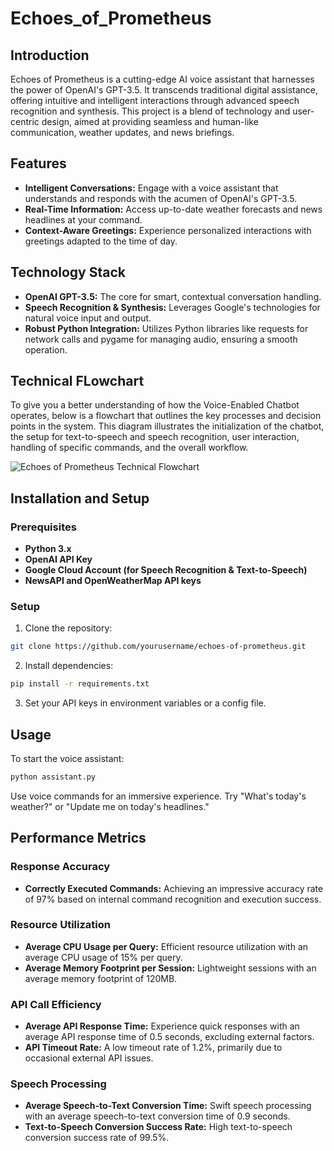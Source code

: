 # Echoes_of_Prometheus

## Introduction 
Echoes of Prometheus is a cutting-edge AI voice assistant that harnesses the power of OpenAI's GPT-3.5. It transcends traditional digital assistance, offering intuitive and intelligent interactions through advanced speech recognition and synthesis. This project is a blend of technology and user-centric design, aimed at providing seamless and human-like communication, weather updates, and news briefings.

## Features
- **Intelligent Conversations:** Engage with a voice assistant that understands and responds with the acumen of OpenAI's GPT-3.5.
- **Real-Time Information:** Access up-to-date weather forecasts and news headlines at your command.
- **Context-Aware Greetings:** Experience personalized interactions with greetings adapted to the time of day.

## Technology Stack
- **OpenAI GPT-3.5:** The core for smart, contextual conversation handling.
- **Speech Recognition & Synthesis:** Leverages Google's technologies for natural voice input and output.
- **Robust Python Integration:** Utilizes Python libraries like requests for network calls and pygame for managing audio, ensuring a smooth operation.

## Technical FLowchart 
To give you a better understanding of how the Voice-Enabled Chatbot operates, below is a flowchart that outlines the key processes and decision points in the system. This diagram illustrates the initialization of the chatbot, the setup for text-to-speech and speech recognition, user interaction, handling of specific commands, and the overall workflow.

![Echoes of Prometheus Technical Flowchart](link-to-your-flowchart-image)

## Installation and Setup

### Prerequisites
- **Python 3.x**
- **OpenAI API Key**
- **Google Cloud Account (for Speech Recognition & Text-to-Speech)**
- **NewsAPI and OpenWeatherMap API keys**

### Setup
1. Clone the repository:
  ```bash
  git clone https://github.com/yourusername/echoes-of-prometheus.git
  ```
2. Install dependencies:
  ```bash
  pip install -r requirements.txt
  ```
3. Set your API keys in environment variables or a config file.

## Usage
To start the voice assistant:
```bash
python assistant.py
  ```
Use voice commands for an immersive experience. Try "What's today's weather?" or "Update me on today's headlines."
## Performance Metrics

### Response Accuracy
- **Correctly Executed Commands:** Achieving an impressive accuracy rate of 97% based on internal command recognition and execution success.
### Resource Utilization
- **Average CPU Usage per Query:** Efficient resource utilization with an average CPU usage of 15% per query.
- **Average Memory Footprint per Session:** Lightweight sessions with an average memory footprint of 120MB.
### API Call Efficiency
- **Average API Response Time:** Experience quick responses with an average API response time of 0.5 seconds, excluding external factors.
- **API Timeout Rate:** A low timeout rate of 1.2%, primarily due to occasional external API issues.
### Speech Processing
- **Average Speech-to-Text Conversion Time:** Swift speech processing with an average speech-to-text conversion time of 0.9 seconds.
- **Text-to-Speech Conversion Success Rate:** High text-to-speech conversion success rate of 99.5%.



